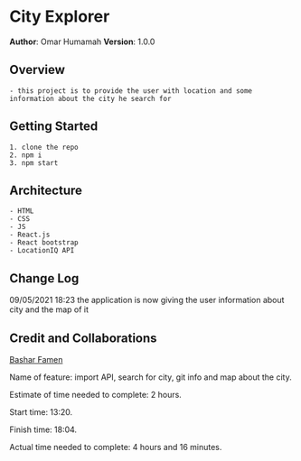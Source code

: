 # City Explorer

**Author**: Omar Humamah
**Version**: 1.0.0 

## Overview
    - this project is to provide the user with location and some information about the city he search for

## Getting Started
    1. clone the repo   
    2. npm i 
    3. npm start

## Architecture
    - HTML 
    - CSS
    - JS
    - React.js
    - React bootstrap
    - LocationIQ API

## Change Log
09/05/2021 18:23 the application is now giving the user information about city and the map of it 

## Credit and Collaborations
[Bashar Famen](https://github.com/BasharDamen)

Name of feature: import API, search for city, git info and map about the city.

Estimate of time needed to complete: 2 hours.

Start time: 13:20.

Finish time: 18:04.

Actual time needed to complete: 4 hours and 16 minutes.